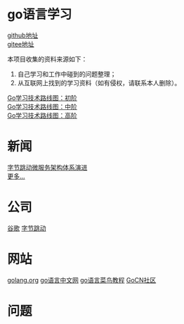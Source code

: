 # go语言学习

[github地址](https://github.com/xjieinfo/gostudy)  
[gitee地址](https://gitee.com/xjieinfo/gostudy)

本项目收集的资料来源如下：
1. 自己学习和工作中碰到的问题整理；
2. 从互联网上找到的学习资料（如有侵权，请联系本人删除）。

[Go学习技术路线图：初阶](img/go-programming-language-learning-roadmap-2021-2.png)  
[Go学习技术路线图：中阶](img/go-programming-language-learning-roadmap-2021-3.png)  
[Go学习技术路线图：高阶](img/go-programming-language-learning-roadmap-2021-4.png)  

# 新闻
[字节跳动微服务架构体系演进](https://mp.weixin.qq.com/s/1dgCQXpeufgMTMq_32YKuQ)  
[更多...](news/news.md)

# 公司
[谷歌](company/google.md)
[字节跳动](company/bytedance.md)

# 网站
[golang.org](https://golang.org/)
[go语言中文网](https://studygolang.com/)
[go语言菜鸟教程](https://www.runoob.com/go/go-tutorial.html)
[GoCN社区](https://gocn.vip/)

# 问题


